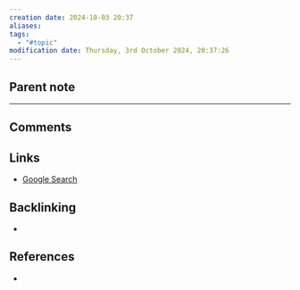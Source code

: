 ```yaml
---
creation date: 2024-10-03 20:37
aliases: 
tags:
  - "#topic"
modification date: Thursday, 3rd October 2024, 20:37:26
---
```


## Parent note
---
## Comments

## Links
- [Google Search](https://www.google.com/search?q=Brain)

## Backlinking
+ 
## References
+ 